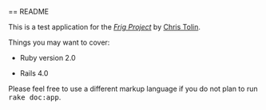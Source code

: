 == README

This is a test application for the
[*Frig Project*](http://christolin.com/)
by [Chris Tolin](http://christolin.com/).

Things you may want to cover:

* Ruby version 2.0

* Rails 4.0



Please feel free to use a different markup language if you do not plan to run
<tt>rake doc:app</tt>.
